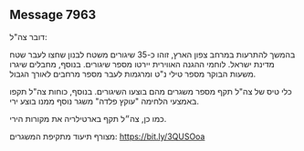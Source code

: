## Message 7963

דובר צה"ל:

בהמשך להתרעות במרחב צפון הארץ, זוהו כ-35 שיגורים משטח לבנון שחצו לעבר שטח מדינת ישראל. לוחמי ההגנה האווירית יירטו מספר שיגורים. 
בנוסף, מחבלים שיגרו משעות הבוקר מספר טילי נ"ט ומרגמות לעבר מספר מרחבים לאורך הגבול. 

כלי טיס של צה"ל תקף מספר משגרים מהם בוצעו השיגורים. בנוסף, כוחות צה"ל תקפו באמצעי הלחימה "עוקץ פלדה" משגר נוסף ממנו בוצע ירי.  

כמו כן, צה״ל תקף בארטילריה את מקורות הירי.

מצורף תיעוד מתקיפת המשגרים: https://bit.ly/3QUSOoa

